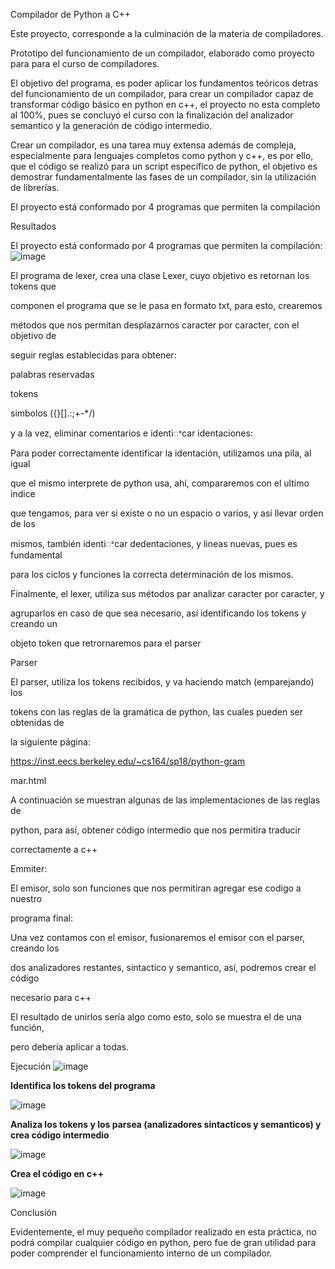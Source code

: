
Compilador de Python a C++


Este proyecto, corresponde a la culminación de la materia de compiladores.

Prototipo del funcionamiento de un compilador, elaborado como proyecto para para el curso de compiladores.

El objetivo del programa, es poder aplicar los fundamentos teóricos detras del funcionamiento de un compilador, para crear un compilador capaz de transformar código básico en python en c++, el proyecto no esta completo al 100%, pues se concluyó el curso con la finalización del analizador semantico y la generación de código intermedio.

Crear un compilador, es una tarea muy extensa además de compleja, especialmente para lenguajes completos como python y c++, es por ello, que el código se realizó para un script específico de python, el objetivo es demostrar fundamentalmente las fases de un compilador, sin la utilización de librerías.

El proyecto está conformado por 4 programas que permiten la compilación

Resultados

El proyecto está conformado por 4 programas que permiten la compilación:
![image](https://github.com/AngelVelascoH/Compilador/assets/86260733/581a168d-5b96-47cb-937c-967b40bb47ca)




El programa de lexer, crea una clase Lexer, cuyo objetivo es retornan los tokens que

componen el programa que se le pasa en formato txt, para esto, crearemos

métodos que nos permitan desplazarnos caracter por caracter, con el objetivo de

seguir reglas establecidas para obtener:

palabras reservadas

tokens

simbolos ({}[].:;+-\*/)

y a la vez, eliminar comentarios e identiꢀcar identaciones:


Para poder correctamente identificar la identación, utilizamos una pila, al igual

que el mismo interprete de python usa, ahí, compararemos con el ultimo indice

que tengamos, para ver si existe o no un espacio o varios, y así llevar orden de los

mismos, también identiꢀcar dedentaciones, y lineas nuevas, pues es fundamental

para los ciclos y funciones la correcta determinación de los mismos.


Finalmente, el lexer, utiliza sus métodos par analizar caracter por caracter, y

agruparlos en caso de que sea necesario, así identificando los tokens y creando un

objeto token que retrornaremos para el parser


Parser

El parser, utiliza los tokens recibidos, y va haciendo match (emparejando) los

tokens con las reglas de la gramática de python, las cuales pueden ser obtenidas de

la siguiente página:

https://inst.eecs.berkeley.edu/~cs164/sp18/python-gram

mar.html

A continuación se muestran algunas de las implementaciones de las reglas de

python, para así, obtener código intermedio que nos permitira traducir

correctamente a c++





Emmiter:

El emisor, solo son funciones que nos permitiran agregar ese codigo a nuestro

programa final:




Una vez contamos con el emisor, fusionaremos el emisor con el parser, creando los

dos analizadores restantes, sintactico y semantico, así, podremos crear el código

necesario para c++

El resultado de unirlos sería algo como esto, solo se muestra el de una función,

pero debería aplicar a todas.





Ejecución
![image](https://github.com/AngelVelascoH/Compilador/assets/86260733/7ae9c9aa-c87d-4148-9a33-4f221cc13243)


**Identifica los tokens del programa**

![image](https://github.com/AngelVelascoH/Compilador/assets/86260733/7b27fc69-9125-4b4d-8486-c10a32e21e53)



**Analiza los tokens y los parsea (analizadores sintacticos y semanticos) y crea código intermedio**


![image](https://github.com/AngelVelascoH/Compilador/assets/86260733/8f207703-e427-423d-a8cb-99fc8b331559)



**Crea el código en c++**

![image](https://github.com/AngelVelascoH/Compilador/assets/86260733/b9ecbd92-7a02-44b6-986e-2c928cba247c)




Conclusión


Evidentemente, el muy pequeño compilador realizado en esta práctica, no podrá compilar cualquier código en python, pero fue de gran utilidad para poder comprender el funcionamiento interno de un compilador.






